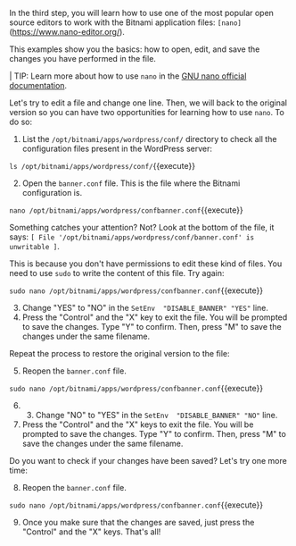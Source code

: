 In the third step, you will learn how to use one of the most popular open source editors to work with the Bitnami application files: `[nano]`(https://www.nano-editor.org/).

This examples show you the basics: how to open, edit, and save the changes you have performed in the file. 

| TIP: Learn more about how to use `nano` in the [GNU nano official documentation](https://www.nano-editor.org/docs.php).

Let's try to edit a file and change one line. Then, we will back to the original version so you can have two opportunities for learning how to use `nano`. To do so:

1. List the `/opt/bitnami/apps/wordpress/conf/` directory to check all the configuration files present in the WordPress server:

`ls /opt/bitnami/apps/wordpress/conf/`{{execute}}

2. Open the `banner.conf` file. This is the file where the Bitnami configuration is.

`nano /opt/bitnami/apps/wordpress/confbanner.conf`{{execute}}

   Something catches your attention? Not? Look at the bottom of the file, it says: `[ File '/opt/bitnami/apps/wordpress/conf/banner.conf' is unwritable ]`.
   
   This is because you don't have permissions to edit these kind of files. You need to use `sudo` to write the content of this file. Try again: 
   
`sudo nano /opt/bitnami/apps/wordpress/confbanner.conf`{{execute}}

3. Change "YES" to "NO" in the `SetEnv  "DISABLE_BANNER" "YES"` line. 
4. Press the "Control" and the "X" key to exit the file. You will be prompted to save the changes. Type "Y" to confirm. Then, press "M" to save the changes under the same filename. 

Repeat the process to restore the original version to the file: 

5. Reopen the `banner.conf` file.

`sudo nano /opt/bitnami/apps/wordpress/confbanner.conf`{{execute}}

6. 3. Change "NO" to "YES" in the `SetEnv  "DISABLE_BANNER" "NO"` line. 
7. Press the "Control" and the "X" keys to exit the file. You will be prompted to save the changes. Type "Y" to confirm. Then, press "M" to save the changes under the same filename. 

Do you want to check if your changes have been saved? Let's try one more time:

8. Reopen the `banner.conf` file.

`sudo nano /opt/bitnami/apps/wordpress/confbanner.conf`{{execute}}

9. Once you make sure that the changes are saved, just press the "Control" and the "X" keys. That's all!
